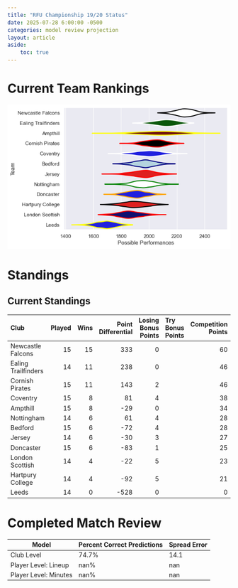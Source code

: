 ```yaml
---  
title: "RFU Championship 19/20 Status"  
date: 2025-07-28 6:00:00 -0500  
categories: model review projection  
layout: article  
aside:  
    toc: true  
---
```

# Current Team Rankings


![Club Rankings](plots/rankings_RFU_Championship_1920.png)
# Standings

## Current Standings


| Club                |   Played |   Wins |   Point Differential |   Losing Bonus Points | Try Bonus Points   |   Competition Points |
|:--------------------|---------:|-------:|---------------------:|----------------------:|:-------------------|---------------------:|
| Newcastle Falcons   |       15 |     15 |                  333 |                     0 |                    |                   60 |
| Ealing Trailfinders |       14 |     11 |                  238 |                     0 |                    |                   46 |
| Cornish Pirates     |       15 |     11 |                  143 |                     2 |                    |                   46 |
| Coventry            |       15 |      8 |                   81 |                     4 |                    |                   38 |
| Ampthill            |       15 |      8 |                  -29 |                     0 |                    |                   34 |
| Nottingham          |       14 |      6 |                   61 |                     4 |                    |                   28 |
| Bedford             |       15 |      6 |                  -72 |                     4 |                    |                   28 |
| Jersey              |       14 |      6 |                  -30 |                     3 |                    |                   27 |
| Doncaster           |       15 |      6 |                  -83 |                     1 |                    |                   25 |
| London Scottish     |       14 |      4 |                  -22 |                     5 |                    |                   23 |
| Hartpury College    |       14 |      4 |                  -92 |                     5 |                    |                   21 |
| Leeds               |       14 |      0 |                 -528 |                     0 |                    |                    0 |



# Completed Match Review


| Model | Percent Correct Predictions | Spread Error |
| ------ | ------ | ------ |
| Club Level | 74.7% | 14.1 |
| Player Level: Lineup | nan% | nan |
| Player Level: Minutes | nan% | nan |


